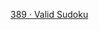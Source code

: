 [389 · Valid Sudoku](https://github.com/mazexiaozhoulu/Leetcode-/blob/59875dcf302552b578d1300c2479fc5e13b04722/lintcode.389%20%C2%B7%20Valid%20Sudoku.md)
